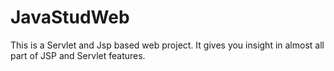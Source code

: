 # JavaStudWeb
This is a Servlet and Jsp based web project. It gives you insight in almost all part of JSP and Servlet features.
